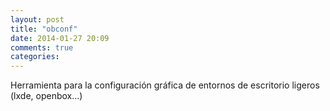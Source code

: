 ```yaml
---
layout: post
title: "obconf"
date: 2014-01-27 20:09
comments: true
categories: 
---
```

Herramienta para la configuración gráfica de entornos de escritorio ligeros (lxde, openbox...)


